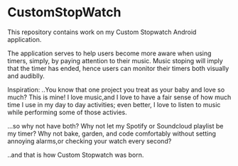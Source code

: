 CustomStopWatch
===============

This repository contains work on my Custom Stopwatch Android application.

The application serves to help users become more aware when using timers, simply, by paying attention to their music.
Music stoping will imply that the timer has ended, hence users can monitor their timers both visually and audiblly.


Inspiration:
..You know that one project you treat as your baby and love so much? This is mine!
I love music,and  I love to have a fair sense of how much time I use in my day to day activities; even better, 
I love to listen to music while performing some of those activies.

...so why not have both? Why not let my Spotify or Soundcloud playlist be my timer? Why not bake, garden, and code comfortably  without setting annoying alarms,or checking your watch every second? 

..and that is how  Custom Stopwatch was born.
